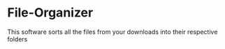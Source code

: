 # File-Organizer
This software sorts all the files from your downloads into their respective folders
